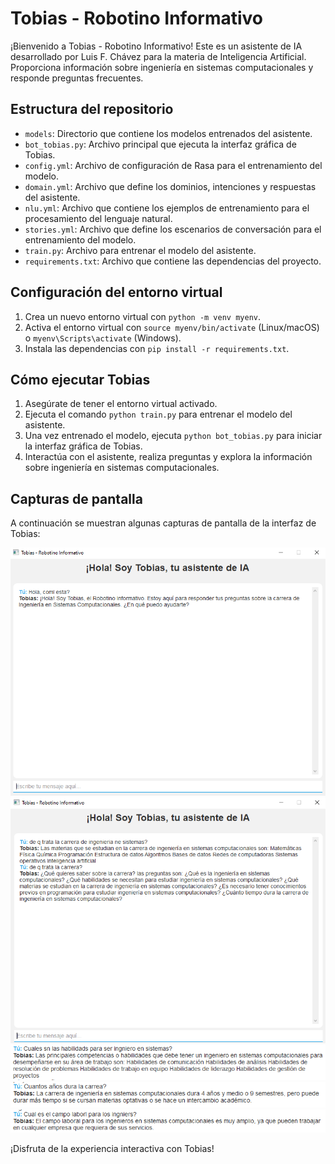 # Tobias - Robotino Informativo

¡Bienvenido a Tobias - Robotino Informativo! Este es un asistente de IA desarrollado por Luis F. Chávez para la materia de Inteligencia Artificial. Proporciona información sobre ingeniería en sistemas computacionales y responde preguntas frecuentes.

## Estructura del repositorio

- `models`: Directorio que contiene los modelos entrenados del asistente.
- `bot_tobias.py`: Archivo principal que ejecuta la interfaz gráfica de Tobias.
- `config.yml`: Archivo de configuración de Rasa para el entrenamiento del modelo.
- `domain.yml`: Archivo que define los dominios, intenciones y respuestas del asistente.
- `nlu.yml`: Archivo que contiene los ejemplos de entrenamiento para el procesamiento del lenguaje natural.
- `stories.yml`: Archivo que define los escenarios de conversación para el entrenamiento del modelo.
- `train.py`: Archivo para entrenar el modelo del asistente.
- `requirements.txt`: Archivo que contiene las dependencias del proyecto.

## Configuración del entorno virtual

1. Crea un nuevo entorno virtual con `python -m venv myenv`.
2. Activa el entorno virtual con `source myenv/bin/activate` (Linux/macOS) o `myenv\Scripts\activate` (Windows).
3. Instala las dependencias con `pip install -r requirements.txt`.

## Cómo ejecutar Tobias

1. Asegúrate de tener el entorno virtual activado.
2. Ejecuta el comando `python train.py` para entrenar el modelo del asistente.
3. Una vez entrenado el modelo, ejecuta `python bot_tobias.py` para iniciar la interfaz gráfica de Tobias.
4. Interactúa con el asistente, realiza preguntas y explora la información sobre ingeniería en sistemas computacionales.

## Capturas de pantalla

A continuación se muestran algunas capturas de pantalla de la interfaz de Tobias:

![Captura 1](capturas/captura1.png)
![Captura 2](capturas/captura2.png)
![Captura 3](capturas/captura3.png)
![Captura 4](capturas/captura4.png)
![Captura 5](capturas/captura5.png)

¡Disfruta de la experiencia interactiva con Tobias!

